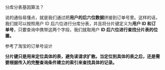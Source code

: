 分库分表基因算法？

说的通俗易懂点，就是我们通过把**用户的后六位数据**拼接到订单号里。这样的话，我们就可以按照用户 ID 后六位进行分库分表，并且将分片键定义为**用户 ID 和订单号**，只要查询中携带这两个字段，我们就取用户 **ID 后六位进行查找分片表的位置。**

参考了淘宝的订单号设计





​	**分片键只是用来定位具体的表，避免读请求扩散。当定位到具体的表之后，还是需要根据传入的完整查询条件建立的索引来查找具体的记录。**



